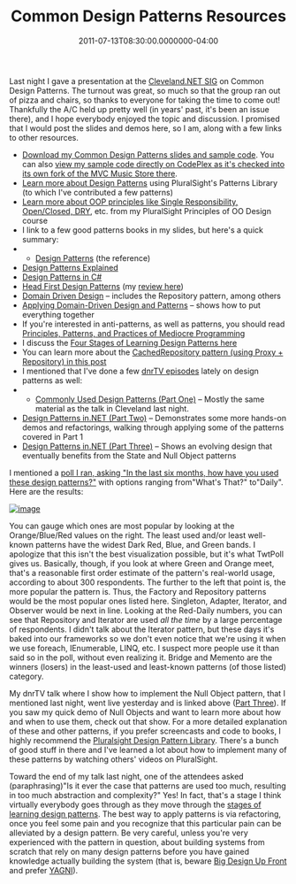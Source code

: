 ﻿---
title: Common Design Patterns Resources
date: "2011-07-13T08:30:00.0000000-04:00"
description: Last night I gave a presentation at the [Cleveland.NET
featuredImage: /img/background-2462434_1280.jpg
---

Last night I gave a presentation at the [Cleveland.NET SIG](http://twitter.com/#!/banetsig) on Common Design Patterns. The turnout was great, so much so that the group ran out of pizza and chairs, so thanks to everyone for taking the time to come out! Thankfully the A/C held up pretty well (in years' past, it's been an issue there), and I hope everybody enjoyed the topic and discussion. I promised that I would post the slides and demos here, so I am, along with a few links to other resources.

* [Download my Common Design Patterns slides and sample code](http://ssmith-presentations.s3.amazonaws.com/CommonDesignPatterns_20110712.zip). You can also [view my sample code directly on CodePlex as it's checked into its own fork of the MVC Music Store there](http://mvcmusicstore.codeplex.com/SourceControl/network/Forks/ssmith/MvcMusicStoreRepositoryPattern).
* [Learn more about Design Patterns](http://www.pluralsight-training.net/microsoft/courses/TableOfContents?courseName=patterns-library) using PluralSight's Patterns Library (to which I've contributed a few patterns)
* [Learn more about OOP principles like Single Responsibility, Open/Closed, DRY](http://www.pluralsight-training.net/microsoft/courses/TableOfContents?courseName=principles-oo-design), etc. from my PluralSight Principles of OO Design course
* I link to a few good patterns books in my slides, but here's a quick summary:
* * [Design Patterns](http://amzn.to/95q9ux) (the reference)
 * [Design Patterns Explained](http://amzn.to/cr8Vxb)
 * [Design Patterns in C#](http://amzn.to/bqJgdU)
 * [Head First Design Patterns](http://amzn.to/aA4RS6) (my [review here](/head-first-design-patterns))
 * [Domain Driven Design](http://t.co/dF66TPQ) – includes the Repository pattern, among others
 * [Applying Domain-Driven Design and Patterns](http://t.co/k1OhQfn) – shows how to put everything together
* If you're interested in anti-patterns, as well as patterns, you should read [Principles, Patterns, and Practices of Mediocre Programming](/principles-patterns-and-practices-of-mediocre-programming)
* I discuss the [Four Stages of Learning Design Patterns here](/the-4-stages-of-learning-design-patterns)
* You can learn more about the [CachedRepository pattern (using Proxy + Repository) in this post](/introducing-the-cachedrepository-pattern)
* I mentioned that I've done a few [dnrTV episodes](http://www.dnrtv.com/) lately on design patterns as well:
* * [Commonly Used Design Patterns (Part One)](http://www.dnrtv.com/default.aspx?showNum=194) – Mostly the same material as the talk in Cleveland last night.
 * [Design Patterns in.NET (Part Two)](http://www.dnrtv.com/default.aspx?showNum=196) – Demonstrates some more hands-on demos and refactorings, walking through applying some of the patterns covered in Part 1
 * [Design Patterns in.NET (Part Three)](http://www.dnrtv.com/default.aspx?showNum=201) – Shows an evolving design that eventually benefits from the State and Null Object patterns

I mentioned a [poll I ran, asking "In the last six months, how have you used these design patterns?"](http://twtpoll.com/r/t7jzrx) with options ranging from"What's That?" to"Daily". Here are the results:

[![image](<>"image")](http://stevesmithblog.com/files/media/image/Windows-Live-Writer/Common-Design-Patterns-Talk-in-Cleveland_8CB2/image_5.png)

You can gauge which ones are most popular by looking at the Orange/Blue/Red values on the right. The least used and/or least well-known patterns have the widest Dark Red, Blue, and Green bands. I apologize that this isn't the best visualization possible, but it's what TwtPoll gives us. Basically, though, if you look at where Green and Orange meet, that's a reasonable first order estimate of the pattern's real-world usage, according to about 300 respondents. The further to the left that point is, the more popular the pattern is. Thus, the Factory and Repository patterns would be the most popular ones listed here. Singleton, Adapter, Iterator, and Observer would be next in line. Looking at the Red-Daily numbers, you can see that Repository and Iterator are used *all the time* by a large percentage of respondents. I didn't talk about the Iterator pattern, but these days it's baked into our frameworks so we don't even notice that we're using it when we use foreach, IEnumerable, LINQ, etc. I suspect more people use it than said so in the poll, without even realizing it. Bridge and Memento are the winners (losers) in the least-used and least-known patterns (of those listed) category.

My dnrTV talk where I show how to implement the Null Object pattern, that I mentioned last night, went live yesterday and is linked above ([Part Three](http://www.dnrtv.com/default.aspx?showNum=201)). If you saw my quick demo of Null Objects and want to learn more about how and when to use them, check out that show. For a more detailed explanation of these and other patterns, if you prefer screencasts and code to books, I highly recommend the [Pluralsight Design Pattern Library](http://www.pluralsight-training.net/microsoft/courses/TableOfContents?courseName=patterns-library). There's a bunch of good stuff in there and I've learned a lot about how to implement many of these patterns by watching others' videos on PluralSight.

Toward the end of my talk last night, one of the attendees asked (paraphrasing)"Is it ever the case that patterns are used too much, resulting in too much abstraction and complexity?" Yes! In fact, that's a stage I think virtually everybody goes through as they move through the [stages of learning design patterns](/the-4-stages-of-learning-design-patterns). The best way to apply patterns is via refactoring, once you feel some pain and you recognize that this particular pain can be alleviated by a design pattern. Be very careful, unless you're very experienced with the pattern in question, about building systems from scratch that rely on many design patterns before you have gained knowledge actually building the system (that is, beware [Big Design Up Front](http://en.wikipedia.org/wiki/Big_Design_Up_Front) and prefer [YAGNI](http://en.wikipedia.org/wiki/YAGNI)).


